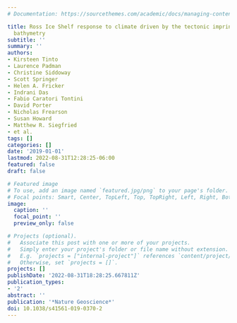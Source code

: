 ```yaml
---
# Documentation: https://sourcethemes.com/academic/docs/managing-content/

title: Ross Ice Shelf response to climate driven by the tectonic imprint on seafloor
  bathymetry
subtitle: ''
summary: ''
authors:
- Kirsteen Tinto
- Laurence Padman
- Christine Siddoway
- Scott Springer
- Helen A. Fricker
- Indrani Das
- Fabio Caratori Tontini
- David Porter
- Nicholas Frearson
- Susan Howard
- Matthew R. Siegfried
- et al.
tags: []
categories: []
date: '2019-01-01'
lastmod: 2022-08-31T12:28:25-06:00
featured: false
draft: false

# Featured image
# To use, add an image named `featured.jpg/png` to your page's folder.
# Focal points: Smart, Center, TopLeft, Top, TopRight, Left, Right, BottomLeft, Bottom, BottomRight.
image:
  caption: ''
  focal_point: ''
  preview_only: false

# Projects (optional).
#   Associate this post with one or more of your projects.
#   Simply enter your project's folder or file name without extension.
#   E.g. `projects = ["internal-project"]` references `content/project/deep-learning/index.md`.
#   Otherwise, set `projects = []`.
projects: []
publishDate: '2022-08-31T18:28:25.667811Z'
publication_types:
- '2'
abstract: ''
publication: '*Nature Geoscience*'
doi: 10.1038/s41561-019-0370-2
---
```

